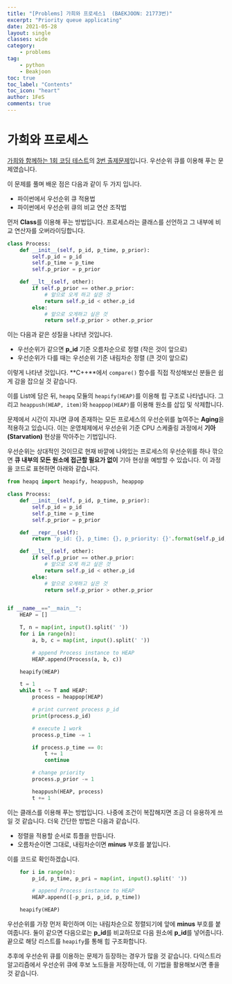 ```yaml
---
title: "[Problems] 가희와 프로세스1  (BAEKJOON: 21773번)"
excerpt: "Priority queue applicating"
date: 2021-05-28
layout: single
classes: wide
category:
    - problems
tag:
    - python
    - Beakjoon
toc: true
toc_label: "Contents"
toc_icon: "heart"
author: 1FeS
comments: true
---
```


# 가희와 프로세스

[가희와 함께하는 1회 코딩 테스트](https://www.acmicpc.net/contest/view/644)의 [3번 출제문제](https://www.acmicpc.net/problem/21773)입니다. 우선순위 큐를 이용해 푸는 문제였습니다.

이 문제를 풀며 배운 점은 다음과 같이 두 가지 입니다.

- 파이썬에서 우선순위 큐 적용법
- 파이썬에서 우선순위 큐의 비교 연산 조작법

먼저 **Class**를 이용해 푸는 방법입니다. 프로세스라는 클래스를 선언하고 그 내부에 비교 연산자를 오버라이딩합니다. 

```python
class Process:
    def __init__(self, p_id, p_time, p_prior):
        self.p_id = p_id
        self.p_time = p_time
        self.p_prior = p_prior

    def __lt__(self, other):
        if self.p_prior == other.p_prior:
            # 앞으로 오게 하고 싶은 것
            return self.p_id < other.p_id
        else:
            # 앞으로 오게하고 싶은 것
            return self.p_prior > other.p_prior
```

이는 다음과 같은 성질을 나타낸 것입니다.

- 우선순위가 같으면 **p_id** 기준 오름차순으로 정렬 (작은 것이 앞으로)
- 우선순위가 다를 때는 우선순위 기준 내림차순 정렬 (큰 것이 앞으로)

이렇게 나타낸 것입니다. **C++**에서 `compare()` 함수를 직접 작성해보신 분들은 쉽게 감을 잡으실 것 같습니다.

이를 List에 담은 뒤, `heapq` 모듈의 `heapify(HEAP)`를 이용해 힙 구조로 나타냅니다. 그리고 `heappush(HEAP, item)`와 `heappop(HEAP)`를 이용해 원소를 삽입 및 삭제합니다.

문제에서 시간이 지나면 큐에 존재하는 모든 프로세스의 우선순위를 높여주는 **Aging**을 적용하고 있습니다. 이는 운영체제에서 우선순위 기준 CPU 스케줄링 과정에서 **기아(Starvation)** 현상을 막아주는 기법입니다.

우선순위는 상대적인 것이므로 현재 바깥에 나와있는 프로세스의 우선순위를 하나 깎으면 **큐 내부의 모든 원소에 접근할 필요가 없이** 기아 현상을 예방할 수 있습니다. 이 과정을 코드로 표현하면 아래와 같습니다.

```python
from heapq import heapify, heappush, heappop

class Process:
    def __init__(self, p_id, p_time, p_prior):
        self.p_id = p_id
        self.p_time = p_time
        self.p_prior = p_prior

    def __repr__(self):
        return 'p_id: {}, p_time: {}, p_priority: {}'.format(self.p_id, self.p_time, self.p_prior)

    def __lt__(self, other):
        if self.p_prior == other.p_prior:
            # 앞으로 오게 하고 싶은 것
            return self.p_id < other.p_id
        else:
            # 앞으로 오게하고 싶은 것
            return self.p_prior > other.p_prior


if __name__=="__main__":
    HEAP = []

    T, n = map(int, input().split(' '))
    for i in range(n):
        a, b, c = map(int, input().split(' '))

        # append Process instance to HEAP
        HEAP.append(Process(a, b, c))

    heapify(HEAP)

    t = 1
    while t <= T and HEAP:
        process = heappop(HEAP)

        # print current process p_id
        print(process.p_id)

        # execute 1 work
        process.p_time -= 1

        if process.p_time == 0:
            t += 1
            continue

        # change priority
        process.p_prior -= 1

        heappush(HEAP, process)
        t += 1
```

이는 클래스를 이용해 푸는 방법입니다. 나중에 조건이 복잡해지면 조금 더 유용하게 쓰일 것 같습니다. 더욱 간단한 방법은 다음과 같습니다.

- 정렬을 적용할 순서로 튜플을 만듭니다.
- 오름차순이면 그대로, 내림차순이면 **minus** 부호를 붙입니다.

이를 코드로 확인하겠습니다.

```python
    for i in range(n):
        p_id, p_time, p_pri = map(int, input().split(' '))

        # append Process instance to HEAP
        HEAP.append([-p_pri, p_id, p_time])

    heapify(HEAP)
```

우선순위를 가장 먼저 확인하며 이는 내림차순으로 정렬되기에 앞에 **minus** 부호를 붙여줍니다. 둘이 같으면 다음으로는 **p_id**를 비교하므로 다음 원소에 **p_id**를 넣어줍니다. 끝으로 해당 리스트를 `heapify`를 통해 힙 구조화합니다.

추후에 우선순위 큐를 이용하는 문제가 등장하는 경우가 많을 것 같습니다. 다익스트라 알고리즘에서 우선순위 큐에 후보 노드들을 저장하는데, 이 기법을 활용해보시면 좋을 것 같습니다.